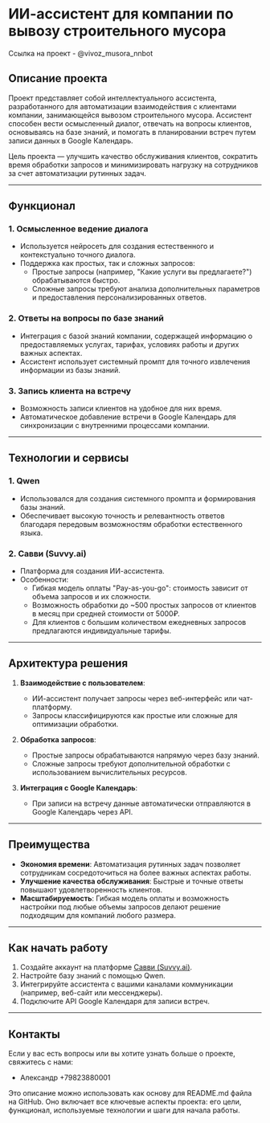 
# ИИ-ассистент для компании по вывозу строительного мусора

Ссылка на проект - @vivoz_musora_nnbot


## Описание проекта

Проект представляет собой интеллектуального ассистента, разработанного для автоматизации взаимодействия с клиентами компании, занимающейся вывозом строительного мусора. Ассистент способен вести осмысленный диалог, отвечать на вопросы клиентов, основываясь на базе знаний, и помогать в планировании встреч путем записи данных в Google Календарь.

Цель проекта — улучшить качество обслуживания клиентов, сократить время обработки запросов и минимизировать нагрузку на сотрудников за счет автоматизации рутинных задач.

---

## Функционал

### 1. **Осмысленное ведение диалога**
   - Используется нейросеть для создания естественного и контекстуально точного диалога.
   - Поддержка как простых, так и сложных запросов:
     - Простые запросы (например, "Какие услуги вы предлагаете?") обрабатываются быстро.
     - Сложные запросы требуют анализа дополнительных параметров и предоставления персонализированных ответов.

### 2. **Ответы на вопросы по базе знаний**
   - Интеграция с базой знаний компании, содержащей информацию о предоставляемых услугах, тарифах, условиях работы и других важных аспектах.
   - Ассистент использует системный промпт для точного извлечения информации из базы знаний.

### 3. **Запись клиента на встречу**
   - Возможность записи клиентов на удобное для них время.
   - Автоматическое добавление встречи в Google Календарь для синхронизации с внутренними процессами компании.

---

## Технологии и сервисы

### 1. **Qwen**
   - Использовался для создания системного промпта и формирования базы знаний.
   - Обеспечивает высокую точность и релевантность ответов благодаря передовым возможностям обработки естественного языка.

### 2. **Савви (Suvvy.ai)**
   - Платформа для создания ИИ-ассистента.
   - Особенности:
     - Гибкая модель оплаты "Pay-as-you-go": стоимость зависит от объема запросов и их сложности.
     - Возможность обработки до ~500 простых запросов от клиентов в месяц при средней стоимости от 5000₽.
     - Для клиентов с большим количеством ежедневных запросов предлагаются индивидуальные тарифы.

---

## Архитектура решения

1. **Взаимодействие с пользователем**:
   - ИИ-ассистент получает запросы через веб-интерфейс или чат-платформу.
   - Запросы классифицируются как простые или сложные для оптимизации обработки.

2. **Обработка запросов**:
   - Простые запросы обрабатываются напрямую через базу знаний.
   - Сложные запросы требуют дополнительной обработки с использованием вычислительных ресурсов.

3. **Интеграция с Google Календарь**:
   - При записи на встречу данные автоматически отправляются в Google Календарь через API.

---

## Преимущества

- **Экономия времени**: Автоматизация рутинных задач позволяет сотрудникам сосредоточиться на более важных аспектах работы.
- **Улучшение качества обслуживания**: Быстрые и точные ответы повышают удовлетворенность клиентов.
- **Масштабируемость**: Гибкая модель оплаты и возможность настройки под любые объемы запросов делают решение подходящим для компаний любого размера.

---

## Как начать работу

1. Создайте аккаунт на платформе [Савви (Suvvy.ai)](https://suvvy.ai/).
2. Настройте базу знаний с помощью Qwen.
3. Интегрируйте ассистента с вашими каналами коммуникации (например, веб-сайт или мессенджеры).
4. Подключите API Google Календаря для записи встреч.

---

## Контакты

Если у вас есть вопросы или вы хотите узнать больше о проекте, свяжитесь с нами:

- Александр +79823880001


Это описание можно использовать как основу для README.md файла на GitHub. Оно включает все ключевые аспекты проекта: его цели, функционал, используемые технологии и шаги для начала работы.
